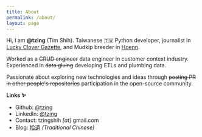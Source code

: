 ```yaml
---
title: About
permalink: /about/
layout: page
---
```


Hi, I am **@tzing** (Tim Shih).
Taiwanese 🇹🇼 Python developer, journalist in [Lucky Clover Gazette], and Mudkip breeder in [Hoenn].

Worked as a ~~CRUD engineer~~ data engineer in customer context industry.
Experienced in ~~data gluing~~ developing ETLs and plumbing data.

Passionate about exploring new technologies and ideas through ~~posting PR in other people's repositories~~ participation in the open-source community.

[Lucky Clover Gazette]: https://www.ign.com/wikis/the-legend-of-zelda-tears-of-the-kingdom/Lucky_Clover_Gazette
[Hoenn]: https://pokemon.fandom.com/wiki/Hoenn

**Links ✨**

- Github: [@tzing](https://github.com/tzing)
- LinkedIn: [@tzing](https://www.linkedin.com/in/tzing)
- Contact: tzingshih *[at]* gmail.com
- Blog: [拾遺](https://blog.tzing.tw/) *(Traditional Chinese)*
